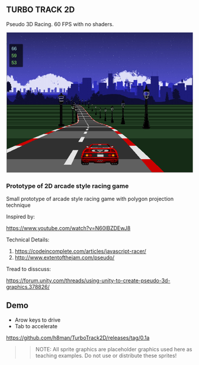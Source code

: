 ## TURBO TRACK 2D

Pseudo 3D Racing.
60 FPS with no shaders.

![print screen](image01.png)

### Prototype of 2D arcade style racing game

Small prototype of arcade style racing game with polygon projection technique

Inspired by:

https://www.youtube.com/watch?v=N60lBZDEwJ8

Technical Details:

1. https://codeincomplete.com/articles/javascript-racer/
2. http://www.extentofthejam.com/pseudo/

Tread to disscuss:

https://forum.unity.com/threads/using-unity-to-create-pseudo-3d-graphics.378826/

## Demo

- Arow keys to drive
- Tab to accelerate

https://github.com/h8man/TurboTrack2D/releases/tag/0.1a

>> NOTE: All sprite graphics are placeholder graphics used here as teaching examples. Do not use or distribute these sprites!

